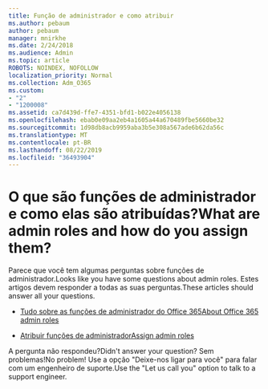 ```yaml
---
title: Função de administrador e como atribuir
ms.author: pebaum
author: pebaum
manager: mnirkhe
ms.date: 2/24/2018
ms.audience: Admin
ms.topic: article
ROBOTS: NOINDEX, NOFOLLOW
localization_priority: Normal
ms.collection: Adm_O365
ms.custom:
- "2"
- "1200008"
ms.assetid: ca7d439d-ffe7-4351-bfd1-b022e4056138
ms.openlocfilehash: ebab0e09aa2eb4a1605a44a670489fbe5660be32
ms.sourcegitcommit: 1d98db8acb9959aba3b5e308a567ade6b62da56c
ms.translationtype: MT
ms.contentlocale: pt-BR
ms.lasthandoff: 08/22/2019
ms.locfileid: "36493904"
---
```

# <a name="what-are-admin-roles-and-how-do-you-assign-them"></a><span data-ttu-id="e49b7-102">O que são funções de administrador e como elas são atribuídas?</span><span class="sxs-lookup"><span data-stu-id="e49b7-102">What are admin roles and how do you assign them?</span></span>

<span data-ttu-id="e49b7-103">Parece que você tem algumas perguntas sobre funções de administrador.</span><span class="sxs-lookup"><span data-stu-id="e49b7-103">Looks like you have some questions about admin roles.</span></span> <span data-ttu-id="e49b7-104">Estes artigos devem responder a todas as suas perguntas.</span><span class="sxs-lookup"><span data-stu-id="e49b7-104">These articles should answer all your questions.</span></span>
  
- [<span data-ttu-id="e49b7-105">Tudo sobre as funções de administrador do Office 365</span><span class="sxs-lookup"><span data-stu-id="e49b7-105">About Office 365 admin roles</span></span>](https://support.office.com/article/About-Office-365-admin-roles-da585eea-f576-4f55-a1e0-87090b6aaa9d.aspx)

- [<span data-ttu-id="e49b7-106">Atribuir funções de administrador</span><span class="sxs-lookup"><span data-stu-id="e49b7-106">Assign admin roles</span></span>](https://support.office.com/article/assign-eac4d046-1afd-4f1a-85fc-8219c79e1504.aspx)

<span data-ttu-id="e49b7-107">A pergunta não respondeu?</span><span class="sxs-lookup"><span data-stu-id="e49b7-107">Didn't answer your question?</span></span> <span data-ttu-id="e49b7-108">Sem problemas!</span><span class="sxs-lookup"><span data-stu-id="e49b7-108">No problem!</span></span> <span data-ttu-id="e49b7-109">Use a opção "Deixe-nos ligar para você" para falar com um engenheiro de suporte.</span><span class="sxs-lookup"><span data-stu-id="e49b7-109">Use the "Let us call you" option to talk to a support engineer.</span></span>
  